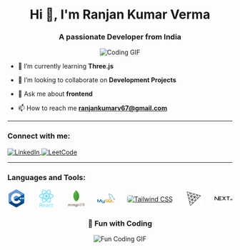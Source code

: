 <h1 align="center">Hi 👋, I'm Ranjan Kumar Verma</h1>
<h3 align="center">A passionate Developer from India</h3>

<p align="center">
  <img src="https://media.giphy.com/media/QZkpIdieotn3i/giphy.gif" alt="Coding GIF" width="500" />
</p>

- 🌱 I’m currently learning **Three.js**

- 👯 I’m looking to collaborate on **Development Projects**

- 💬 Ask me about **frontend**

- 📫 How to reach me **ranjankumarv67@gmail.com**

---

<h3 align="left">Connect with me:</h3>
<p align="left">
  <a href="https://linkedin.com/in/ranjan-kumar-verma" target="blank">
    <img align="center" src="https://raw.githubusercontent.com/rahuldkjain/github-profile-readme-generator/master/src/images/icons/Social/linked-in-alt.svg" alt="LinkedIn" height="30" width="40" />
  </a>
  <a href="https://www.leetcode.com/ranjankumarverma" target="blank">
    <img align="center" src="https://raw.githubusercontent.com/rahuldkjain/github-profile-readme-generator/master/src/images/icons/Social/leet-code.svg" alt="LeetCode" height="30" width="40" />
  </a>
</p>

---



<h3 align="left">Languages and Tools:</h3>
<p align="left" style="display: flex; justify-content: space-between; align-items: center; flex-wrap: wrap; gap: 20px;">
  <!-- C++ -->
  <a href="https://www.w3schools.com/cpp/" target="_blank" rel="noreferrer">
    <img src="https://raw.githubusercontent.com/devicons/devicon/master/icons/cplusplus/cplusplus-original.svg" alt="C++" width="40" height="40"/>
  </a>
  <!-- React -->
  <a href="https://reactjs.org/" target="_blank" rel="noreferrer">
    <img src="https://raw.githubusercontent.com/devicons/devicon/master/icons/react/react-original-wordmark.svg" alt="React" width="40" height="40" gap="10"/>
  </a>
  <!-- MongoDB -->
  <a href="https://www.mongodb.com/" target="_blank" rel="noreferrer">
    <img src="https://raw.githubusercontent.com/devicons/devicon/master/icons/mongodb/mongodb-original-wordmark.svg" alt="MongoDB" width="40" height="40" gap="10"/>
  </a>
  <!-- SQL -->
  <a href="https://www.mysql.com/" target="_blank" rel="noreferrer">
    <img src="https://raw.githubusercontent.com/devicons/devicon/master/icons/mysql/mysql-original-wordmark.svg" alt="MySQL" width="40" height="40"/>
  </a>
  <!-- Tailwind CSS -->
  <a href="https://tailwindcss.com/" target="_blank" rel="noreferrer">
    <img src="https://avatars.githubusercontent.com/u/67109815?s=200&v=4" alt="Tailwind CSS" width="40" height="40" style="border-radius: 5px;"/>
 
  <!-- Three.js -->
  <a href="https://threejs.org/" target="_blank" rel="noreferrer">
    <img src="https://raw.githubusercontent.com/devicons/devicon/master/icons/threejs/threejs-original.svg" alt="Three.js" width="40" height="40" style="background-color: white; border-radius: 5px;"/>
  </a>
  <!-- Next.js -->
  <a href="https://nextjs.org/" target="_blank" rel="noreferrer">
    <img src="https://raw.githubusercontent.com/devicons/devicon/master/icons/nextjs/nextjs-original-wordmark.svg" alt="Next.js" width="40" height="40"/>
  </a>
</p>




<h3 align="center">🎉 Fun with Coding</h3>
<p align="center">
  <img src="https://media.giphy.com/media/3o7abldj0b3rxrZUxW/giphy.gif" alt="Fun Coding GIF" width="300"/>
</p>
